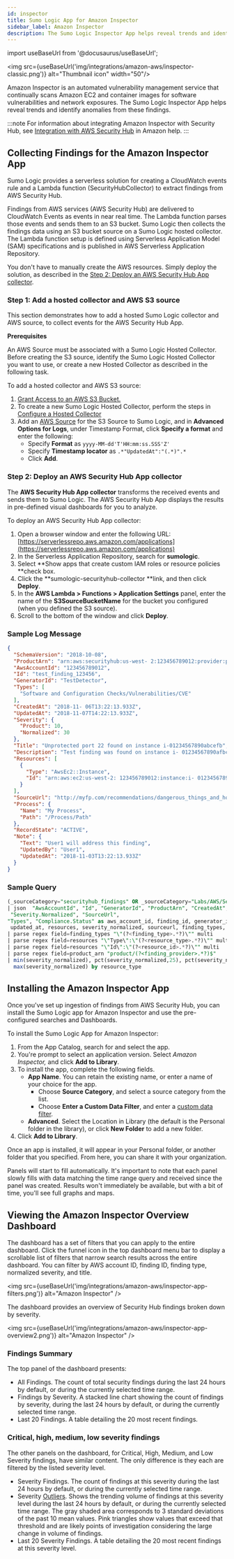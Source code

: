 ```yaml
---
id: inspector
title: Sumo Logic App for Amazon Inspector
sidebar_label: Amazon Inspector
description: The Sumo Logic Inspector App helps reveal trends and identify anomalies from these AWS Inspector findings.
---
```


import useBaseUrl from '@docusaurus/useBaseUrl';

<img src={useBaseUrl('img/integrations/amazon-aws/inspector-classic.png')} alt="Thumbnail icon" width="50"/>

Amazon Inspector is an automated vulnerability management service that continually scans Amazon EC2 and container images for software vulnerabilities and network exposures. The Sumo Logic Inspector App helps reveal trends and identify anomalies from these findings.

:::note
For information about integrating Amazon Inspector with Security Hub, see [Integration with AWS Security Hub](https://docs.aws.amazon.com/inspector/latest/user/securityhub-integration.html) in Amazon help.
:::

## Collecting Findings for the Amazon Inspector App

Sumo Logic provides a serverless solution for creating a CloudWatch events rule and a Lambda function (SecurityHubCollector) to extract findings from AWS Security Hub.

Findings from AWS services (AWS Security Hub) are delivered to CloudWatch Events as events in near real time. The Lambda function parses those events and sends them to an S3 bucket. Sumo Logic then collects the findings data using an S3 bucket source on a Sumo Logic hosted collector. The Lambda function setup is defined using Serverless Application Model (SAM) specifications and is published in AWS Serverless Application Repository.

You don't have to manually create the AWS resources. Simply deploy the solution, as described in the [Step 2: Deploy an AWS Security Hub App collector](#Step_2:_Deploy_an_AWS_Security_Hub_App_collector-6367).


### Step 1: Add a hosted collector and AWS S3 source

This section demonstrates how to add a hosted Sumo Logic collector and AWS source, to collect events for  the AWS Security Hub App.

**Prerequisites**

An AWS Source must be associated with a Sumo Logic Hosted Collector. Before creating the S3 source, identify the Sumo Logic Hosted Collector you want to use, or create a new Hosted Collector as described in the following task.

To add a hosted collector and AWS S3 source:

1. [Grant Access to an AWS S3 Bucket.](/docs/send-data//hosted-collectors/amazon-aws/grant-access-aws-product.md)
2. To create a new Sumo Logic Hosted Collector, perform the steps in [Configure a Hosted Collector](/docs/send-data/hosted-collectors/configure-hosted-collector)
3. Add an [AWS Source](/docs/send-data//hosted-collectors/amazon-aws/AWS-S3-Source#AWS_Sources) for the S3 Source to Sumo Logic, and in **Advanced Options for Logs**, under Timestamp Format, click **Specify a format** and enter the following:
    * Specify **Format** as `yyyy-MM-dd'T'HH:mm:ss.SSS'Z'`
    * Specify **Timestamp locator** as `.*"UpdatedAt":"(.*)".*`
    * Click **Add**.


### Step 2: Deploy an AWS Security Hub App collector

The **AWS Security Hub App collector** transforms the received events and sends them to Sumo Logic. The AWS Security Hub App displays the results in pre-defined visual dashboards for you to analyze.

To deploy an AWS Security Hub App collector:
1. Open a browser window and enter the following URL: [https://serverlessrepo.aws.amazon.com/applications](https://serverlessrepo.aws.amazon.com/applications)
2. In the Serverless Application Repository, search for **sumologic**.
3. Select **Show apps that create custom IAM roles or resource policies **check box.
4. Click the **sumologic-securityhub-collector **link, and then click **Deploy**.
5. In the **AWS Lambda > Functions > Application Settings** panel, enter the name of the **S3SourceBucketName** for the bucket you configured (when you defined the S3 source).
6. Scroll to the bottom of the window and click **Deploy**.


### Sample Log Message

```json title="AWS Security Hub log"
{
  "SchemaVersion": "2018-10-08",
  "ProductArn": "arn:aws:securityhub:us-west- 2:123456789012:provider:private/default",
  "AwsAccountId": "123456789012",
  "Id": "test_finding_123456",
  "GeneratorId": "TestDetector",
  "Types": [
    "Software and Configuration Checks/Vulnerabilities/CVE"
  ],
  "CreatedAt": "2018-11- 06T13:22:13.933Z",
  "UpdatedAt": "2018-11-07T14:22:13.933Z",
  "Severity": {
    "Product": 10,
    "Normalized": 30
  },
  "Title": "Unprotected port 22 found on instance i-01234567890abcefb",
  "Description": "Test finding was found on instance i- 01234567890afbcefa",
  "Resources": [
    {
      "Type": "AwsEc2::Instance",
      "Id": "arn:aws:ec2:us-west-2: 123456789012:instance:i- 01234567890abcefa"
    }
  ],
  "SourceUrl": "http://myfp.com/recommendations/dangerous_things_and_how_to_fix_them",
  "Process": {
    "Name": "My Process",
    "Path": "/Process/Path"
  },
  "RecordState": "ACTIVE",
  "Note": {
    "Text": "User1 will address this finding",
    "UpdatedBy": "User1",
    "UpdatedAt": "2018-11-03T13:22:13.933Z"
  }
}
```


### Sample Query

```sql title="Findings by resource type and severity query"
(_sourceCategory="securityhub_findings" OR _sourceCategory="Labs/AWS/SecurityHub")
| json  "AwsAccountId", "Id", "GeneratorId", "ProductArn", "CreatedAt", "UpdatedAt", "Resources",
 "Severity.Normalized", "SourceUrl",
"Types", "Compliance.Status" as aws_account_id, finding_id, generator_id, product_arn, created_at,
 updated_at, resources, severity_normalized, sourceurl, finding_types, compliance_status nodrop
| parse regex field=finding_types "\"(?<finding_type>.*?)\"" multi
| parse regex field=resources "\"Type\":\"(?<resource_type>.*?)\"" multi
| parse regex field=resources "\"Id\":\"(?<resource_id>.*?)\"" multi
| parse regex field=product_arn "product/(?<finding_provider>.*?)$"
| min(severity_normalized), pct(severity_normalized,25), pct(severity_normalized,50), pct(severity_normalized,75),
  max(severity_normalized) by resource_type
```



## Installing the Amazon Inspector App

Once you've set up ingestion of findings from AWS Security Hub, you can install the Sumo Logic app for Amazon Inspector and use the pre-configured searches and Dashboards.

To install the Sumo Logic App for Amazon Inspector:
1. From the App Catalog, search for and select the app.
2. You're prompt to select an application version. Select _Amazon Inspector,_ and click **Add to Library**.
3. To install the app, complete the following fields.
    * **App Name**. You can retain the existing name, or enter a name of your choice for the app. 
        * Choose **Source Category**, and select a source category from the list. 
        * Choose **Enter a Custom Data Filter**, and enter a [custom data filter](/docs/get-started/library/run-searches-apps.md). 
    * **Advanced**. Select the Location in Library (the default is the Personal folder in the library), or click **New Folder** to add a new folder.
4. Click **Add to Library**.

Once an app is installed, it will appear in your Personal folder, or another folder that you specified. From here, you can share it with your organization.

Panels will start to fill automatically. It's important to note that each panel slowly fills with data matching the time range query and received since the panel was created. Results won't immediately be available, but with a bit of time, you'll see full graphs and maps.


## Viewing the Amazon Inspector Overview Dashboard

The dashboard has a set of filters that you can apply to the entire dashboard. Click the funnel icon in the top dashboard menu bar to display a scrollable list of filters that narrow search results across the entire dashboard. You can filter by AWS account ID, finding ID, finding type, normalized severity, and title.

<img src={useBaseUrl('img/integrations/amazon-aws/inspector-app-filters.png')} alt="Amazon Inspector" />

The dashboard provides an overview of Security Hub findings broken down by severity.

<img src={useBaseUrl('img/integrations/amazon-aws/inspector-app-overview2.png')} alt="Amazon Inspector" />

### Findings Summary

The top panel of the dashboard presents:
* All Findings. The count of total security findings during the last 24 hours by default, or during the currently selected time range.  
* Findings by Severity. A stacked line chart showing the count of findings by severity, during the last 24 hours by default, or during the currently selected time range.
* Last 20 Findings. A table detailing the 20 most recent findings.

### Critical, high, medium, low severity findings

The other panels on the dashboard, for Critical, High, Medium, and Low Severity findings, have similar content. The only difference is they each are filtered by the listed severity level.

* Severity Findings. The count of findings at this severity during the last 24 hours by default, or during the currently selected time range.  
* Severity [Outliers](/docs/search/index.md/Search-Query-Language/Search-Operators/outlier). Shows the trending volume of findings at this severity level during the last 24 hours by default, or during the currently selected time range. The gray shaded area corresponds to 3 standard deviations of the past 10 mean values. Pink triangles show values that exceed that threshold and are likely points of investigation considering the large change in volume of findings.
* Last 20 Severity Findings. A table detailing the 20 most recent findings at this severity level.
